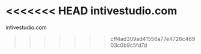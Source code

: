 <<<<<<< HEAD
intivestudio.com
=======
intivestudio.com
>>>>>>> cff4ad309ad41556a77e4726c46903c0b9c5fd7d
